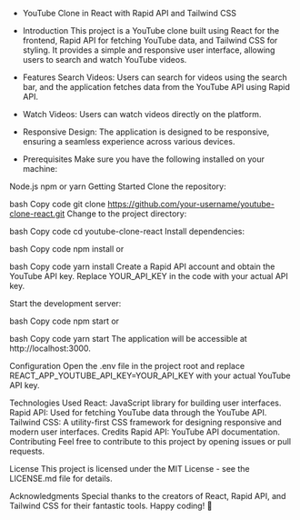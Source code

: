 - YouTube Clone in React with Rapid API and Tailwind CSS

* Introduction
  This project is a YouTube clone built using React for the frontend, Rapid API for fetching YouTube data, and Tailwind CSS for styling. It provides a simple and responsive user interface, allowing users to search and watch YouTube videos.

* Features
  Search Videos: Users can search for videos using the search bar, and the application fetches data from the YouTube API using Rapid API.

* Watch Videos: Users can watch videos directly on the platform.

* Responsive Design: The application is designed to be responsive, ensuring a seamless experience across various devices.

* Prerequisites
  Make sure you have the following installed on your machine:

Node.js
npm or yarn
Getting Started
Clone the repository:

bash
Copy code
git clone https://github.com/your-username/youtube-clone-react.git
Change to the project directory:

bash
Copy code
cd youtube-clone-react
Install dependencies:

bash
Copy code
npm install
or

bash
Copy code
yarn install
Create a Rapid API account and obtain the YouTube API key. Replace YOUR_API_KEY in the code with your actual API key.

Start the development server:

bash
Copy code
npm start
or

bash
Copy code
yarn start
The application will be accessible at http://localhost:3000.

Configuration
Open the .env file in the project root and replace REACT_APP_YOUTUBE_API_KEY=YOUR_API_KEY with your actual YouTube API key.

Technologies Used
React: JavaScript library for building user interfaces.
Rapid API: Used for fetching YouTube data through the YouTube API.
Tailwind CSS: A utility-first CSS framework for designing responsive and modern user interfaces.
Credits
Rapid API: YouTube API documentation.
Contributing
Feel free to contribute to this project by opening issues or pull requests.

License
This project is licensed under the MIT License - see the LICENSE.md file for details.

Acknowledgments
Special thanks to the creators of React, Rapid API, and Tailwind CSS for their fantastic tools.
Happy coding! 🚀
